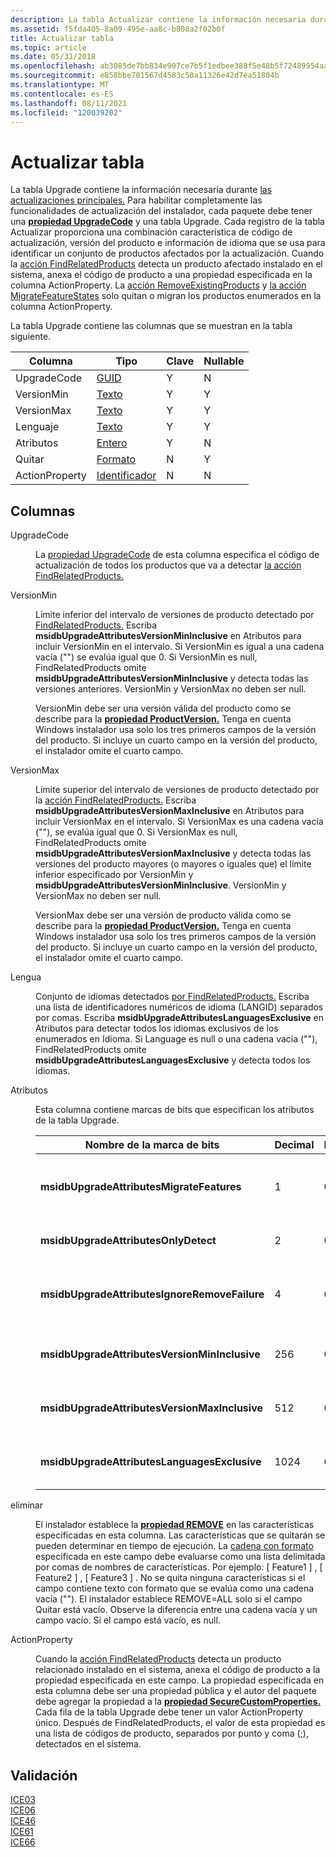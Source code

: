 ```yaml
---
description: La tabla Actualizar contiene la información necesaria durante las actualizaciones principales.
ms.assetid: f5fda405-8a09-495e-aa8c-b808a2f02b0f
title: Actualizar tabla
ms.topic: article
ms.date: 05/31/2018
ms.openlocfilehash: ab3085de7bb834e907ce7b5f1edbee388f5e48b5f72489954aacf3d9e85c2de3
ms.sourcegitcommit: e858bbe701567d4583c50a11326e42d7ea51804b
ms.translationtype: MT
ms.contentlocale: es-ES
ms.lasthandoff: 08/11/2021
ms.locfileid: "120039202"
---
```

# <a name="upgrade-table"></a>Actualizar tabla

La tabla Upgrade contiene la información necesaria durante [las actualizaciones principales.](major-upgrades.md) Para habilitar completamente las funcionalidades de actualización del instalador, cada paquete debe tener una [**propiedad UpgradeCode**](upgradecode.md) y una tabla Upgrade. Cada registro de la tabla Actualizar proporciona una combinación característica de código de actualización, versión del producto e información de idioma que se usa para identificar un conjunto de productos afectados por la actualización. Cuando la [acción FindRelatedProducts](findrelatedproducts-action.md) detecta un producto afectado instalado en el sistema, anexa el código de producto a una propiedad especificada en la columna ActionProperty. La [acción RemoveExistingProducts](removeexistingproducts-action.md) y [la acción MigrateFeatureStates](migratefeaturestates-action.md) solo quitan o migran los productos enumerados en la columna ActionProperty.

La tabla Upgrade contiene las columnas que se muestran en la tabla siguiente.



| Columna         | Tipo                         | Clave | Nullable |
|----------------|------------------------------|-----|----------|
| UpgradeCode    | [GUID](guid.md)             | Y   | N        |
| VersionMin     | [Texto](text.md)             | Y   | Y        |
| VersionMax     | [Texto](text.md)             | Y   | Y        |
| Lenguaje       | [Texto](text.md)             | Y   | Y        |
| Atributos     | [Entero](integer.md)       | Y   | N        |
| Quitar         | [Formato](formatted.md)   | N   | Y        |
| ActionProperty | [Identificador](identifier.md) | N   | N        |



 

## <a name="columns"></a>Columnas

<dl> <dt>

<span id="UpgradeCode"></span><span id="upgradecode"></span><span id="UPGRADECODE"></span>UpgradeCode
</dt> <dd>

La [propiedad UpgradeCode](upgradecode.md) de esta columna especifica el código de actualización de todos los productos que va a detectar [la acción FindRelatedProducts.](findrelatedproducts-action.md)

</dd> <dt>

<span id="VersionMin"></span><span id="versionmin"></span><span id="VERSIONMIN"></span>VersionMin
</dt> <dd>

Límite inferior del intervalo de versiones de producto detectado por [FindRelatedProducts.](findrelatedproducts-action.md) Escriba **msidbUpgradeAttributesVersionMinInclusive** en Atributos para incluir VersionMin en el intervalo. Si VersionMin es igual a una cadena vacía ("") se evalúa igual que 0. Si VersionMin es null, FindRelatedProducts omite **msidbUpgradeAttributesVersionMinInclusive** y detecta todas las versiones anteriores. VersionMin y VersionMax no deben ser null.

VersionMin debe ser una versión válida del producto como se describe para la [**propiedad ProductVersion.**](productversion.md) Tenga en cuenta Windows instalador usa solo los tres primeros campos de la versión del producto. Si incluye un cuarto campo en la versión del producto, el instalador omite el cuarto campo.

</dd> <dt>

<span id="VersionMax"></span><span id="versionmax"></span><span id="VERSIONMAX"></span>VersionMax
</dt> <dd>

Límite superior del intervalo de versiones de producto detectado por la [acción FindRelatedProducts.](findrelatedproducts-action.md) Escriba **msidbUpgradeAttributesVersionMaxInclusive** en Atributos para incluir VersionMax en el intervalo. Si VersionMax es una cadena vacía (""), se evalúa igual que 0. Si VersionMax es null, FindRelatedProducts omite **msidbUpgradeAttributesVersionMaxInclusive** y detecta todas las versiones del producto mayores (o mayores o iguales que) el límite inferior especificado por VersionMin y **msidbUpgradeAttributesVersionMinInclusive**. VersionMin y VersionMax no deben ser null.

VersionMax debe ser una versión de producto válida como se describe para la [**propiedad ProductVersion.**](productversion.md) Tenga en cuenta Windows instalador usa solo los tres primeros campos de la versión del producto. Si incluye un cuarto campo en la versión del producto, el instalador omite el cuarto campo.

</dd> <dt>

<span id="Language"></span><span id="language"></span><span id="LANGUAGE"></span>Lengua
</dt> <dd>

Conjunto de idiomas detectados [por FindRelatedProducts.](findrelatedproducts-action.md) Escriba una lista de identificadores numéricos de idioma (LANGID) separados por comas. Escriba **msidbUpgradeAttributesLanguagesExclusive** en Atributos para detectar todos los idiomas exclusivos de los enumerados en Idioma. Si Language es null o una cadena vacía (""), FindRelatedProducts omite **msidbUpgradeAttributesLanguagesExclusive** y detecta todos los idiomas.

</dd> <dt>

<span id="Attributes"></span><span id="attributes"></span><span id="ATTRIBUTES"></span>Atributos
</dt> <dd>

Esta columna contiene marcas de bits que especifican los atributos de la tabla Upgrade.



| Nombre de la marca de bits                                 | Decimal | Hexadecimal | Atributo                                                                                                            |
|-----------------------------------------------|---------|-------------|----------------------------------------------------------------------------------------------------------------------|
| **msidbUpgradeAttributesMigrateFeatures**     | 1       | 0x001       | Migra los estados de características habilitando la lógica en [la acción MigrateFeatureStates.](migratefeaturestates-action.md) |
| **msidbUpgradeAttributesOnlyDetect**          | 2       | 0x002       | Detecta productos y aplicaciones, pero no lo quita.                                                               |
| **msidbUpgradeAttributesIgnoreRemoveFailure** | 4       | 0x004       | Continúa la instalación en caso de error al quitar un producto o una aplicación.                                              |
| **msidbUpgradeAttributesVersionMinInclusive** | 256     | 0x100       | Detecta el intervalo de versiones, incluido el valor de VersionMin.                                                     |
| **msidbUpgradeAttributesVersionMaxInclusive** | 512     | 0x200       | Detecta el intervalo de versiones, incluido el valor de VersionMax.                                                     |
| **msidbUpgradeAttributesLanguagesExclusive**  | 1024    | 0x400       | Detecta todos los idiomas, excepto los idiomas enumerados en la columna Idioma.                                        |



 

</dd> <dt>

<span id="Remove"></span><span id="remove"></span><span id="REMOVE"></span>eliminar
</dt> <dd>

El instalador establece la [**propiedad REMOVE**](remove.md) en las características especificadas en esta columna. Las características que se quitarán se pueden determinar en tiempo de ejecución. La [cadena con formato](formatted.md) especificada en este campo debe evaluarse como una lista delimitada por comas de nombres de características. Por ejemplo: \[ Feature1 \] , \[ Feature2 \] , \[ Feature3 \] . No se quita ninguna características si el campo contiene texto con formato que se evalúa como una cadena vacía (""). El instalador establece REMOVE=ALL solo si el campo Quitar está vacío. Observe la diferencia entre una cadena vacía y un campo vacío. Si el campo está vacío, es null.

</dd> <dt>

<span id="ActionProperty"></span><span id="actionproperty"></span><span id="ACTIONPROPERTY"></span>ActionProperty
</dt> <dd>

Cuando la [acción FindRelatedProducts](findrelatedproducts-action.md) detecta un producto relacionado instalado en el sistema, anexa el código de producto a la propiedad especificada en este campo. La propiedad especificada en esta columna debe ser una propiedad pública y el autor del paquete debe agregar la propiedad a la [**propiedad SecureCustomProperties.**](securecustomproperties.md) Cada fila de la tabla Upgrade debe tener un valor ActionProperty único. Después de FindRelatedProducts, el valor de esta propiedad es una lista de códigos de producto, separados por punto y coma (;), detectados en el sistema.

</dd> </dl>

## <a name="validation"></a>Validación

<dl>

[ICE03](ice03.md)  
[ICE06](ice06.md)  
[ICE46](ice46.md)  
[ICE61](ice61.md)  
[ICE66](ice66.md)  
</dl>

 

 




